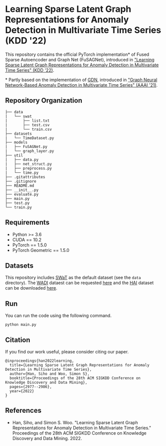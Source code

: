 # Learning Sparse Latent Graph Representations for Anomaly Detection in Multivariate Time Series (KDD '22)

This repository contains the official PyTorch implementation* of Fused Sparse Autoencoder and Graph Net (FuSAGNet), introduced in ["Learning Sparse Latent Graph Representations for Anomaly Detection in Multivariate Time Series" (KDD '22)](https://dl.acm.org/doi/abs/10.1145/3534678.3539117).

\* Partly based on the implementation of [GDN](https://github.com/d-ailin/GDN), introduced in ["Graph Neural Network-Based Anomaly Detection in Multivariate Time Series" (AAAI '21)](https://ojs.aaai.org/index.php/AAAI/article/view/16523).

## Repository Organization
    
    ├── data
    |   └── swat
    |       ├── list.txt
    |       ├── test.csv
    |       └── train.csv
    ├── datasets
    |   └── TimeDataset.py
    ├── models
    |   ├── FuSAGNet.py
    |   └── graph_layer.py
    ├── util
    |   ├── data.py
    |   ├── net_struct.py
    |   ├── preprocess.py
    |   └── time.py
    ├── .gitattributes
    ├── .gitignore
    ├── README.md
    ├── __init__.py
    ├── evaluate.py
    ├── main.py
    ├── test.py
    └── train.py

## Requirements

* Python >= 3.6
* CUDA == 10.2
* PyTorch == 1.5.0
* PyTorch Geometric == 1.5.0

## Datasets

This repository includes [SWaT](https://link.springer.com/chapter/10.1007/978-3-319-71368-7_8) as the default dataset (see the `data` directory). The [WADI](https://dl.acm.org/doi/abs/10.1145/3055366.3055375) dataest can be requested [here](https://itrust.sutd.edu.sg/itrust-labs_datasets/) and the [HAI](https://www.usenix.org/system/files/cset20-paper-shin.pdf) dataset can be downloaded [here](https://github.com/icsdataset/hai).

## Run

You can run the code using the following command.

```
python main.py
```

## Citation

If you find our work useful, please consider citing our paper.

```
@inproceedings{han2022learning,
  title={Learning Sparse Latent Graph Representations for Anomaly Detection in Multivariate Time Series},
  author={Han, Siho and Woo, Simon S},
  booktitle={Proceedings of the 28th ACM SIGKDD Conference on Knowledge Discovery and Data Mining},
  pages={2977--2986},
  year={2022}
}
```

## References
* Han, Siho, and Simon S. Woo. "Learning Sparse Latent Graph Representations for Anomaly Detection in Multivariate Time Series." Proceedings of the 28th ACM SIGKDD Conference on Knowledge Discovery and Data Mining. 2022.
